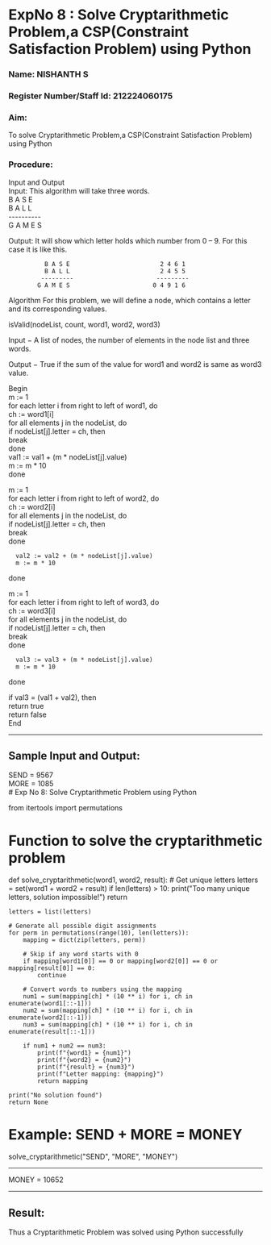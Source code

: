 <h1>ExpNo 8 : Solve Cryptarithmetic Problem,a CSP(Constraint Satisfaction Problem) using Python</h1> 
<h3>Name:  NISHANTH S
<h3>Register Number/Staff Id:  212224060175
<H3>Aim:</H3>
<p>
    To solve Cryptarithmetic Problem,a CSP(Constraint Satisfaction Problem) using Python
</p>
<h3>Procedure:</h3>
Input and Output
<br>Input:
This algorithm will take three words.
<br> B A S E<br>
    B A L L<br>
           ----------<br>
           G A M E S<br>

Output:
It will show which letter holds which number from 0 – 9.
For this case it is like this.

              B A S E                         2 4 6 1
              B A L L                         2 4 5 5
             ---------                       ---------
            G A M E S                       0 4 9 1 6
Algorithm
For this problem, we will define a node, which contains a letter and its corresponding values.<br>

isValid(nodeList, count, word1, word2, word3)<br>

Input − A list of nodes, the number of elements in the node list and three words.<br>

Output − True if the sum of the value for word1 and word2 is same as word3 value.<br>

Begin<br>
   m := 1<br>
   for each letter i from right to left of word1, do<br>
      ch := word1[i]<br>
      for all elements j in the nodeList, do<br>
         if nodeList[j].letter = ch, then<br>
            break<br>
      done<br>
      val1 := val1 + (m * nodeList[j].value)<br>
      m := m * 10<br>
   done<br>

   m := 1<br>
   for each letter i from right to left of word2, do<br>
      ch := word2[i]<br>
      for all elements j in the nodeList, do<br>
         if nodeList[j].letter = ch, then<br>
            break<br>
      done<br>

      val2 := val2 + (m * nodeList[j].value)
      m := m * 10
   done<br>

   m := 1<br>
   for each letter i from right to left of word3, do<br>
      ch := word3[i]<br>
      for all elements j in the nodeList, do<br>
         if nodeList[j].letter = ch, then<br>
            break<br>
      done<br>

      val3 := val3 + (m * nodeList[j].value)
      m := m * 10
   done<br>

   if val3 = (val1 + val2), then<br>
      return true<br>
   return false<br>
End<br>
<hr>
<h2>Sample Input and Output:</h2>
SEND = 9567<br>
MORE = 1085<br>
# Exp No 8: Solve Cryptarithmetic Problem using Python

from itertools import permutations

# Function to solve the cryptarithmetic problem
def solve_cryptarithmetic(word1, word2, result):
    # Get unique letters
    letters = set(word1 + word2 + result)
    if len(letters) > 10:
        print("Too many unique letters, solution impossible!")
        return
    
    letters = list(letters)
    
    # Generate all possible digit assignments
    for perm in permutations(range(10), len(letters)):
        mapping = dict(zip(letters, perm))
        
        # Skip if any word starts with 0
        if mapping[word1[0]] == 0 or mapping[word2[0]] == 0 or mapping[result[0]] == 0:
            continue
        
        # Convert words to numbers using the mapping
        num1 = sum(mapping[ch] * (10 ** i) for i, ch in enumerate(word1[::-1]))
        num2 = sum(mapping[ch] * (10 ** i) for i, ch in enumerate(word2[::-1]))
        num3 = sum(mapping[ch] * (10 ** i) for i, ch in enumerate(result[::-1]))
        
        if num1 + num2 == num3:
            print(f"{word1} = {num1}")
            print(f"{word2} = {num2}")
            print(f"{result} = {num3}")
            print(f"Letter mapping: {mapping}")
            return mapping
    
    print("No solution found")
    return None

# Example: SEND + MORE = MONEY
solve_cryptarithmetic("SEND", "MORE", "MONEY")

<hr>
MONEY = 10652<br>
<hr>
<h2>Result:</h2>
<p> Thus a Cryptarithmetic Problem was solved using Python successfully</p>
